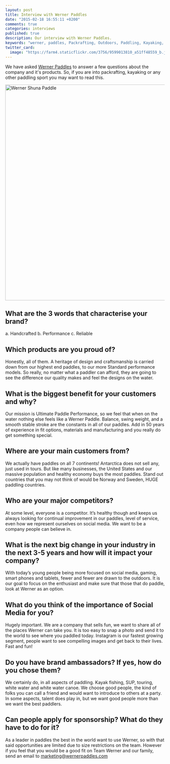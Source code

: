 ```yaml
---
layout: post
title: Interview with Werner Paddles
date: "2015-02-18 16:55:11 +0200"
comments: true
categories: interviews
published: true
description: Our interview with Werner Paddles.
keywords: "werner, paddles, Packrafting, Outdoors, Paddling, Kayaking, Canoeing"
twitter_card: 
  image: "https://farm4.staticflickr.com/3756/9599013810_a51ff48559_b.jpg"
---
```


We have asked <a href="http://www.wernerpaddles.com">Werner Paddles</a> to answer a few questions about the company and it's products. So, if you are into packrafting, kayaking or any other paddling sport you may want to read this.

<a href="https://www.flickr.com/photos/90204224@N07/9599013810" title="Werner Shuna Paddle"><img src="https://farm4.staticflickr.com/3756/9599013810_a51ff48559_b.jpg" width="1024" height="683" alt="Werner Shuna Paddle"></a>

## What are the 3 words that characterise your brand?
a.    Handcrafted
b.    Performance
c.    Reliable

## Which products are you proud of?
Honestly, all of them.  A heritage of design and craftsmanship is carried down from our highest end paddles, to our more Standard performance models.  So really, no matter what a paddler can afford, they are going to see the difference our quality makes and feel the designs on the water.
 
## What is the biggest benefit for your customers and why?
Our mission is Ultimate Paddle Performance, so we feel that when on the water nothing else feels like a Werner Paddle.  Balance, swing weight, and a smooth stable stroke are the constants in all of our paddles.  Add in 50 years of experience in fit options, materials and manufacturing and you really do get something special.
 
## Where are your main customers from?
We actually have paddles on all 7 continents!  Antarctica does not sell any, just used in tours. But like many businesses, the United States and our massive population and healthy economy buys the most paddles.   Stand out countries that you may not think of would be Norway and Sweden, HUGE paddling countries.
 
## Who are your major competitors?
At some level, everyone is a competitor.  It’s healthy though and keeps us always looking for continual improvement in our paddles, level of service, even how we represent ourselves on social media.  We want to be a company people can believe in.
 
## What is the next big change in your industry in the next 3-5 years and how will it impact your company?

With today’s young people being more focused on social media, gaming, smart phones and tablets, fewer and fewer are drawn to the outdoors.  It is our goal to focus on the enthusiast and make sure that those that do paddle, look at Werner as an option.
 
## What do you think of the importance of Social Media for you?

Hugely important.  We are a company that sells fun, we want to share all of the places Werner can take you.  It is too easy to snap a photo and send it to the world to see where you paddled today.  Instagram is our fastest growing segment, people want to see compelling images and get back to their lives.  Fast and fun!
 
## Do you have brand ambassadors? If yes, how do you chose them?

We certainly do, in all aspects of paddling.  Kayak fishing, SUP, touring, white water and white water canoe.  We choose good people, the kind of folks you can call a friend and would want to introduce to others at a party.  In some aspects, talent does play in, but we want good people more than we want the best paddlers.
 
## Can people apply for sponsorship? What do they have to do for it?

As a leader in paddles the best in the world want to use Werner, so with that said opportunities are limited due to size restrictions on the team.  However if you feel that you would be a good fit on Team Werner and our family, send an email to marketing@wernerpaddles.com
